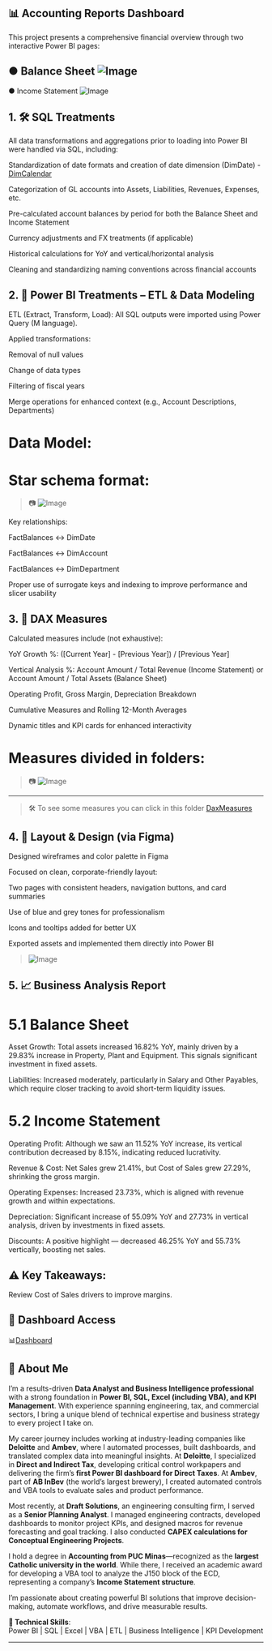 ## 📊 Accounting Reports Dashboard
This project presents a comprehensive financial overview through two interactive Power BI pages:

● Balance Sheet ![Image](https://github.com/user-attachments/assets/6fab2bec-fed7-4cd4-afa1-f98d677e5a12)
--
● Income Statement ![Image](https://github.com/user-attachments/assets/c4d41eed-08d9-419a-8dec-9e9b2259bd58)

## 1. 🛠️ SQL Treatments
All data transformations and aggregations prior to loading into Power BI were handled via SQL, including:

Standardization of date formats and creation of date dimension (DimDate) -  [DimCalendar](https://github.com/Angelo-77/AccountingReports/blob/main/DimCalendar)

Categorization of GL accounts into Assets, Liabilities, Revenues, Expenses, etc.

Pre-calculated account balances by period for both the Balance Sheet and Income Statement

Currency adjustments and FX treatments (if applicable)

Historical calculations for YoY and vertical/horizontal analysis

Cleaning and standardizing naming conventions across financial accounts

## 2. 🔄 Power BI Treatments – ETL & Data Modeling
ETL (Extract, Transform, Load):
All SQL outputs were imported using Power Query (M language).

Applied transformations:

Removal of null values

Change of data types

Filtering of fiscal years

Merge operations for enhanced context (e.g., Account Descriptions, Departments)

# Data Model:
# Star schema format:
> 📷 ![Image](https://github.com/user-attachments/assets/2e746b22-9e78-4dc2-8450-77fa6476caec)

Key relationships:

FactBalances ↔ DimDate

FactBalances ↔ DimAccount

FactBalances ↔ DimDepartment

Proper use of surrogate keys and indexing to improve performance and slicer usability

## 3. 📐 DAX Measures
Calculated measures include (not exhaustive):

YoY Growth %: ([Current Year] - [Previous Year]) / [Previous Year]

Vertical Analysis %: Account Amount / Total Revenue (Income Statement) or Account Amount / Total Assets (Balance Sheet)

Operating Profit, Gross Margin, Depreciation Breakdown

Cumulative Measures and Rolling 12-Month Averages

Dynamic titles and KPI cards for enhanced interactivity

# Measures divided in folders: 
> 📷 ![Image](https://github.com/user-attachments/assets/d1c21b73-0bba-4f3a-a1fa-3fd55a286d75)
________

> 🛠 To see some measures you can click in this folder [DaxMeasures](https://github.com/Angelo-77/AccountingReports/blob/3abb17219ab13573b99813746d97a9f4bb0beeb8/DaxMeasures)

## 4. 🎨 Layout & Design (via Figma)
Designed wireframes and color palette in Figma

Focused on clean, corporate-friendly layout:

Two pages with consistent headers, navigation buttons, and card summaries

Use of blue and grey tones for professionalism

Icons and tooltips added for better UX

Exported assets and implemented them directly into Power BI

> ![Image](https://github.com/user-attachments/assets/5a4ccefa-74ad-43b3-8201-d5974a3a9602)


## 5. 📈 Business Analysis Report
# 5.1 Balance Sheet
Asset Growth: Total assets increased 16.82% YoY, mainly driven by a 29.83% increase in Property, Plant and Equipment. This signals significant investment in fixed assets.

Liabilities: Increased moderately, particularly in Salary and Other Payables, which require closer tracking to avoid short-term liquidity issues.

# 5.2 Income Statement
Operating Profit: Although we saw an 11.52% YoY increase, its vertical contribution decreased by 8.15%, indicating reduced lucrativity.

Revenue & Cost: Net Sales grew 21.41%, but Cost of Sales grew 27.29%, shrinking the gross margin.

Operating Expenses: Increased 23.73%, which is aligned with revenue growth and within expectations.

Depreciation: Significant increase of 55.09% YoY and 27.73% in vertical analysis, driven by investments in fixed assets.

Discounts: A positive highlight — decreased 46.25% YoY and 55.73% vertically, boosting net sales.

## ⚠️ Key Takeaways:
Review Cost of Sales drivers to improve margins.


## 🔗 Dashboard Access  
📊[Dashboard](https://app.powerbi.com/view?r=eyJrIjoiNmQ0ZDRjZWQtOTA1My00YjgzLWE4ZDItZDhmNGJmZmYyN2FmIiwidCI6IjA1Y2JhZTNmLTc3YTAtNGVlMS05NGUzLTM5M2VhNWY1NmMwNyJ9)


## 👤 About Me

I’m a results-driven **Data Analyst and Business Intelligence professional** with a strong foundation in **Power BI, SQL, Excel (including VBA), and KPI Management**. With experience spanning engineering, tax, and commercial sectors, I bring a unique blend of technical expertise and business strategy to every project I take on.

My career journey includes working at industry-leading companies like **Deloitte** and **Ambev**, where I automated processes, built dashboards, and translated complex data into meaningful insights. At **Deloitte**, I specialized in **Direct and Indirect Tax**, developing critical control workpapers and delivering the firm’s **first Power BI dashboard for Direct Taxes**. At **Ambev**, part of **AB InBev** (the world’s largest brewery), I created automated controls and VBA tools to evaluate sales and product performance.

Most recently, at **Draft Solutions**, an engineering consulting firm, I served as a **Senior Planning Analyst**. I managed engineering contracts, developed dashboards to monitor project KPIs, and designed macros for revenue forecasting and goal tracking. I also conducted **CAPEX calculations for Conceptual Engineering Projects**.

I hold a degree in **Accounting from PUC Minas**—recognized as the **largest Catholic university in the world**. While there, I received an academic award for developing a VBA tool to analyze the J150 block of the ECD, representing a company’s **Income Statement structure**.

I’m passionate about creating powerful BI solutions that improve decision-making, automate workflows, and drive measurable results.

**🔧 Technical Skills**:  
Power BI | SQL | Excel | VBA | ETL | Business Intelligence | KPI Development  

---
